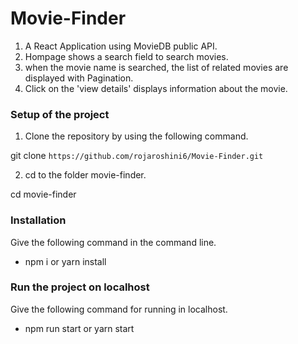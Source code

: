 # Movie-Finder

1. A React Application using MovieDB public API.
2. Hompage shows a search field to search movies.
3. when the movie name is searched, the list of related movies are displayed with Pagination.
4. Click on the 'view details' displays information about the movie.


### Setup of the project
1) Clone the repository by using the following command.

git clone `https://github.com/rojaroshini6/Movie-Finder.git`

2) cd to the folder movie-finder.

cd movie-finder

### Installation
Give the following command in the command line.

* npm i or yarn install


### Run the project on localhost
Give the following command for running in localhost.

* npm run start or yarn start
